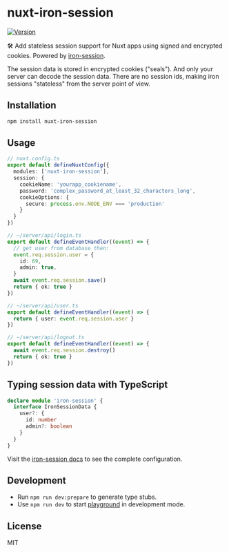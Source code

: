 # nuxt-iron-session

[![Version](https://img.shields.io/npm/v/nuxt-iron-session?style=flat&colorA=000000&colorB=000000)](https://www.npmjs.com/package/nuxt-iron-session)

🛠 Add stateless session support for Nuxt apps using signed and encrypted cookies. Powered by [iron-session](https://github.com/vvo/iron-session).

The session data is stored in encrypted cookies ("seals"). And only your server can decode the session data. There are no session ids, making iron sessions "stateless" from the server point of view.

## Installation

```bash
npm install nuxt-iron-session
```

## Usage

```ts
// nuxt.config.ts
export default defineNuxtConfig({
  modules: ['nuxt-iron-session'],
  session: {
    cookieName: 'yourapp_cookiename',
    password: 'complex_password_at_least_32_characters_long',
    cookieOptions: {
      secure: process.env.NODE_ENV === 'production'
    }
  }
})
```

```ts
// ~/server/api/login.ts
export default defineEventHandler((event) => {
  // get user from database then:
  event.req.session.user = {
    id: 69,
    admin: true,
  }
  await event.req.session.save()
  return { ok: true }
})
```

```ts
// ~/server/api/user.ts
export default defineEventHandler((event) => {
  return { user: event.req.session.user }
})
```

```ts
// ~/server/api/logout.ts
export default defineEventHandler((event) => {
  await event.req.session.destroy()
  return { ok: true }
})
```

## Typing session data with TypeScript

```ts
declare module 'iron-session' {
  interface IronSessionData {
    user?: {
      id: number
      admin?: boolean
    }
  }
}
```

Visit the [iron-session docs](https://github.com/vvo/iron-session) to see the complete configuration.

## Development

- Run `npm run dev:prepare` to generate type stubs.
- Use `npm run dev` to start [playground](./playground) in development mode.

## License

MIT
